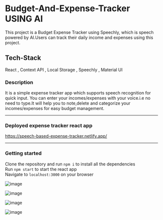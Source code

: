 # Budget-And-Expense-Tracker USING AI
This project is a Budget Expense Tracker using Speechly, which is speech powered by AI.Users can track their daily income and expenses using this project.

## Tech-Stack ##
React , Context API , Local Storage , Speechly , Material UI

### Description  ##
  It is a simple expense tracker app which supports speech recognition for quick input. You can enter your incomes/expenses with your voice.i.e no need to type.It will help you to note,delete and categorize your incomes/expenses for easy budget management.

---

### Deployed expense tracker react app ##
https://speech-based-expense-tracker.netlify.app/

---

### Getting started ##
  
  Clone the repository and run `npm i` to install all the dependencies<br>
  Run `npm start` to start the react app<br>
  Navigate to `localhost:3000` on your browser

![image](https://github.com/123bhoomi/Budget-And-Expense-Tracker/assets/79978855/b65c29b5-ea95-4e2c-be6a-24a031177e18)

![image](https://github.com/123bhoomi/Budget-And-Expense-Tracker-using-AI/assets/79978855/81cf5f52-e9b9-4afc-8f5b-dc52dae44f1c)

![image](https://github.com/123bhoomi/Budget-And-Expense-Tracker-using-AI/assets/79978855/b05b48af-9cac-467e-84c3-5662d7b89507)

![image](https://github.com/123bhoomi/Budget-And-Expense-Tracker-using-AI/assets/79978855/a8573537-e2fb-49f7-bad4-8313a70c4711)
